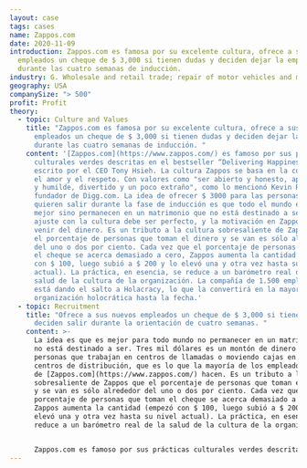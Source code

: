 ```yaml
---
layout: case
tags: cases
name: Zappos.com
date: 2020-11-09
introduction: Zappos.com es famosa por su excelente cultura, ofrece a sus nuevos
  empleados un cheque de $ 3,000 si tienen dudas y deciden dejar la empresa
  durante las cuatro semanas de inducción.
industry: G. Wholesale and retail trade; repair of motor vehicles and motorcycles
geography: USA
companySize: "> 500"
profit: Profit
theory:
  - topic: Culture and Values
    title: "Zappos.com es famosa por su excelente cultura, ofrece a sus nuevos
      empleados un cheque de $ 3,000 si tienen dudas y deciden dejar la empresa
      durante las cuatro semanas de inducción. "
    content: '[Zappos.com](https://www.zappos.com/) es famoso por sus prácticas
      culturales verdes descritas en el bestseller “Delivering Happiness",
      escrito por el CEO Tony Hsieh. La cultura Zappos se basa en la confianza,
      el amor y el respeto. Con valores como "ser abierto y honesto, apasionado
      y humilde, divertido y un poco extraño", como lo mencionó Kevin Rose,
      fundador de Digg.com. La idea de ofrecer $ 3000 para las personas que
      quieren salir durante la fase de inducción es que todo el mundo estará
      mejor sino permanecen en un matrimonio que no está destinado a ser. El
      ajuste con la cultura debe ser perfecto, y la motivación en Zappos no debe
      venir del dinero. Es un tributo a la cultura sobresaliente de Zappos que
      el porcentaje de personas que toman el dinero y se van es sólo alrededor
      del uno o dos por ciento. Cada vez que el porcentaje de personas que toman
      el cheque se acerca demasiado a cero, Zappos aumenta la cantidad (empezó
      con $ 100, luego subió a $ 200 y lo elevó una y otra vez hasta su nivel
      actual). La práctica, en esencia, se reduce a un barómetro real de la
      salud de la cultura de la organización. La compañía de 1.500 empleados
      está dando el salto a Holacracy, lo que la convertirá en la mayor
      organización holocrática hasta la fecha.'
  - topic: Recruitment
    title: "Ofrece a sus nuevos empleados un cheque de $ 3,000 si tienen dudas y
      deciden salir durante la orientación de cuatro semanas. "
    content: >-
      La idea es que es mejor para todo mundo no permanecer en un matrimonio que
      no está destinado a ser. Tres mil dólares es un montón de dinero para las
      personas que trabajan en centros de llamadas o moviendo cajas en los
      centros de distribución, que es lo que la mayoría de los empleados
      de [Zappos.com](https://www.zappos.com/) hacen. Es un tributo a la cultura
      sobresaliente de Zappos que el porcentaje de personas que toman el dinero
      y se van es sólo alrededor del uno o dos por ciento. Cada vez que el
      porcentaje de personas que toman el cheque se acerca demasiado a cero,
      Zappos aumenta la cantidad (empezó con $ 100, luego subió a $ 200 y lo
      elevó una y otra vez hasta su nivel actual). La práctica, en esencia, se
      reduce a un barómetro real de la salud de la cultura de la organización.


      Zappos.com es famoso por sus prácticas culturales verdes descritas en el bestseller *Delivering Happiness*, escrito por el CEO Tony Hsieh. La empresa de 1.500 empleados está dando el salto a Holacracy.
---
```

